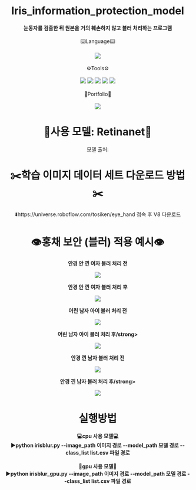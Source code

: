 # <div align="center">Iris_information_protection_model</div>

<div align="center"> <strong>눈동자를 검출한 뒤 원본을 거의 훼손하지 않고 블러 처리하는 프로그램</strong>
    
<div align="center">
    <div style="display: inline-block; text-align: center;">
        <div><br>⌨️Language⌨️</div>
        <br>
        <img src="https://img.shields.io/badge/python-3776AB?style=flat&logo=python&logoColor=white" />
        <br><br>
        <div>⚙️Tools⚙️</div>
        <br>
        <img src="https://img.shields.io/badge/github-181717?style=flat&logo=python&logoColor=white" />
        <img src="https://img.shields.io/badge/pycharm-000000?style=flat&logo=python&logoColor=white" />
        <img src="https://img.shields.io/badge/visualstudiocode-007ACC?style=flat&logo=python&logoColor=white" />
        <img src="https://img.shields.io/badge/pytorch-EE4C2C?style=flat&logo=python&logoColor=white" />
        <img src="https://img.shields.io/badge/opencv-5C3EE8?style=flat&logo=python&logoColor=white" />
        <br><br>
        <div>📝Portfolio📝</div>
        <br>
        <img src="https://img.shields.io/badge/notion-000000?style=flat&logo=python&logoColor=white" />
    </div>
</div>

# 🧠사용 모델: Retinanet🧠

모델 출처: 

# ✂️학습 이미지 데이터 세트 다운로드 방법✂️

⬇️https://universe.roboflow.com/tosiken/eye_hand 접속 후 V8 다운로드

# 👁️홍채 보안 (블러) 적용 예시👁️

<strong>안경 안 낀 여자 블러 처리 전</strong>
<p align="center">
  <img src="https://github.com/nagoriyouki/Iris_information_protection_model/assets/130470442/94c84e12-36fb-41a1-b387-7f2638f44be9">
</p>

<strong>안경 안 낀 여자 블러 처리 후</strong>
<p align="center">
  <img src="https://github.com/nagoriyouki/Iris_information_protection_model/assets/130470442/a61d3fb8-03ee-41b8-ba5e-f0bf2d3aadc9
">
</p>

<strong>어린 남자 아이 블러 처리 전</strong>
<p align="center">
  <img src="https://github.com/nagoriyouki/Iris_information_protection_model/assets/130470442/4f94999b-7e4b-45de-9c31-8495b34c94c6">
</p>

<strong>어린 남자 아이 블러 처리 후/strong>
<p align="center">
  <img src="https://github.com/nagoriyouki/Iris_information_protection_model/assets/130470442/151d6183-5175-4698-8c23-2ff3252bff0f">
</p>

<strong>안경 낀 남자 블러 처리 전</strong>
<p align="center">
  <img src="https://github.com/nagoriyouki/Iris_information_protection_model/assets/130470442/e3ca4231-50e4-4f38-9184-42cddba4f2ed">
</p>

<strong>안경 낀 남자 블러 처리 후/strong>
<p align="center">
  <img src="https://github.com/nagoriyouki/Iris_information_protection_model/assets/130470442/56d09011-298d-4e0b-a47c-814b7587de7c">
</p>

# 실행방법
💻<strong>cpu 사용 모델</strong>💻<br>
▶️python irisblur.py --image_path 이미지 경로 --model_path 모델 경로 --class_list list.csv 파일 경로<br><br>
🚀<strong>gpu 사용 모델</strong>🚀<br>
▶️python irisblur_gpu.py --image_path 이미지 경로 --model_path 모델 경로 --class_list list.csv 파일 경로
</div>
